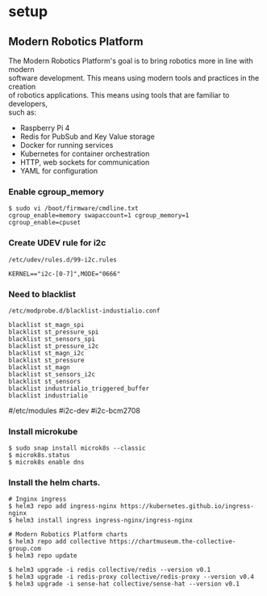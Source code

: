 # setup

## Modern Robotics Platform 
The Modern Robotics Platform's goal is to bring robotics more in line with modern  
software development. This means using modern tools and practices in the creation  
of robotics applications. This means using tools that are familiar to developers,  
such as:  
- Raspberry Pi 4
- Redis for PubSub and Key Value storage  
- Docker for running services  
- Kubernetes for container orchestration  
- HTTP, web sockets for communication
- YAML for configuration


### Enable cgroup_memory
```
$ sudo vi /boot/firmware/cmdline.txt
cgroup_enable=memory swapaccount=1 cgroup_memory=1 cgroup_enable=cpuset
```

### Create UDEV rule for i2c
`/etc/udev/rules.d/99-i2c.rules`
```
KERNEL=="i2c-[0-7]",MODE="0666"
```

### Need to blacklist 
`/etc/modprobe.d/blacklist-industialio.conf`
```
blacklist st_magn_spi
blacklist st_pressure_spi
blacklist st_sensors_spi
blacklist st_pressure_i2c
blacklist st_magn_i2c
blacklist st_pressure
blacklist st_magn
blacklist st_sensors_i2c
blacklist st_sensors
blacklist industrialio_triggered_buffer
blacklist industrialio
```


#/etc/modules
#i2c-dev
#i2c-bcm2708



### Install microkube
```
$ sudo snap install microk8s --classic
$ microk8s.status
$ microk8s enable dns
```

### Install the helm charts. 
```
# Inginx ingress
$ helm3 repo add ingress-nginx https://kubernetes.github.io/ingress-nginx
$ helm3 install ingress ingress-nginx/ingress-nginx

# Modern Robotics Platform charts
$ helm3 repo add collective https://chartmuseum.the-collective-group.com
$ helm3 repo update

$ helm3 upgrade -i redis collective/redis --version v0.1
$ helm3 upgrade -i redis-proxy collective/redis-proxy --version v0.4
$ helm3 upgrade -i sense-hat collective/sense-hat --version v0.1
```
